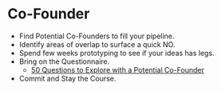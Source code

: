 # Co-Founder

- Find Potential Co-Founders to fill your pipeline.
- Identify areas of overlap to surface a quick NO.
- Spend few weeks prototyping to see if your ideas has legs.
- Bring on the Questionnaire.
	+ [50 Questions to Explore with a Potential Co-Founder](https://docs.google.com/document/d/1x7JYzvqw6Rlt4AZFzXm-XBVtWXDIn7WQFVUBoQfueFQ/)
- Commit and Stay the Course.
